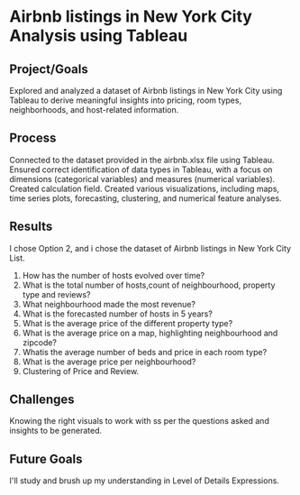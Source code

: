 # Airbnb listings in New York City Analysis using Tableau

## Project/Goals
Explored and analyzed a dataset of Airbnb listings in New York City using Tableau to derive meaningful insights into pricing, room types, neighborhoods, and host-related information.

## Process
Connected to the dataset provided in the airbnb.xlsx file using Tableau.
Ensured correct identification of data types in Tableau, with a focus on dimensions (categorical variables) and measures (numerical variables).
Created calculation field.
Created various visualizations, including maps, time series plots, forecasting, clustering, and numerical feature analyses.


## Results
I chose Option 2, and i chose the dataset of Airbnb listings in New York City List. 
1. How has the number of hosts evolved over time?
2. What is the total number of hosts,count of neighbourhood, property type and reviews?
3. What neighbourhood made the most revenue?
4. What is the forecasted number of hosts in 5 years?
5. What is the average price of the different property type?
6. What is the average price on a map, highlighting neighbourhood and zipcode?
7. Whatis the average number of beds and price in each room type?
8. What is the average price per neighbourhood?
9. Clustering of Price and Review.

## Challenges 
Knowing the right visuals to work with ss per the questions asked and insights to be generated.

## Future Goals
I'll study and brush up my understanding in Level of Details Expressions.
